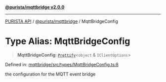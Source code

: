 [**@purista/mqttbridge v2.0.0**](../README.md)

***

[PURISTA API](../../../packages.md) / [@purista/mqttbridge](../README.md) / MqttBridgeConfig

# Type Alias: MqttBridgeConfig

> **MqttBridgeConfig**: [`Prettify`](../../core/type-aliases/Prettify.md)\<`object` & `IClientOptions`\>

Defined in: [mqttbridge/src/types/MqttBridgeConfig.ts:8](https://github.com/puristajs/purista/blob/master/packages/mqttbridge/src/types/MqttBridgeConfig.ts#L8)

the configuration for the MQTT event bridge
